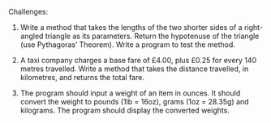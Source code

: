 Challenges:
1.	Write a method that takes the lengths of the two shorter sides of a right- angled triangle as its parameters. Return the hypotenuse of the triangle (use Pythagoras’ Theorem). Write a program to test the method.

2.	A taxi company charges a base fare of £4.00, plus £0.25 for every 140 metres travelled. Write a method that takes the distance travelled, in kilometres, and returns the total fare.

3.	The program should input a weight of an item in ounces. It should convert the weight to pounds (1lb = 16oz), grams (1oz = 28.35g) and kilograms. The program should display the converted weights.
